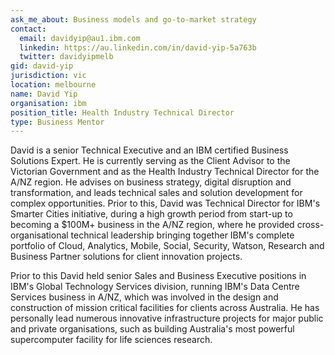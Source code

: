 ```yaml
---
ask_me_about: Business models and go-to-market strategy
contact:
  email: davidyip@au1.ibm.com
  linkedin: https://au.linkedin.com/in/david-yip-5a763b
  twitter: davidyipmelb
gid: david-yip
jurisdiction: vic
location: melbourne
name: David Yip
organisation: ibm
position_title: Health Industry Technical Director
type: Business Mentor
---
```


David is a senior Technical Executive and an IBM certified Business Solutions Expert.  He is currently serving as the Client Advisor to the Victorian Government and as the Health Industry Technical Director for the A/NZ region.  He advises on business strategy, digital disruption and transformation, and leads technical sales and solution development for complex opportunities.  Prior to this, David was Technical Director for IBM's Smarter Cities initiative, during a high growth period from start-up to becoming a $100M+ business in the A/NZ region, where he provided cross-organisational technical leadership bringing together IBM's complete portfolio of Cloud, Analytics, Mobile, Social, Security, Watson, Research and Business Partner solutions for client innovation projects.

Prior to this David held senior Sales and Business Executive positions in IBM's Global Technology Services division, running IBM's Data Centre Services business in A/NZ, which was involved in the design and construction of mission critical facilities for clients across Australia.  He has personally lead numerous innovative infrastructure projects for major public and private organisations, such as building Australia's most powerful supercomputer facility for life sciences research.
